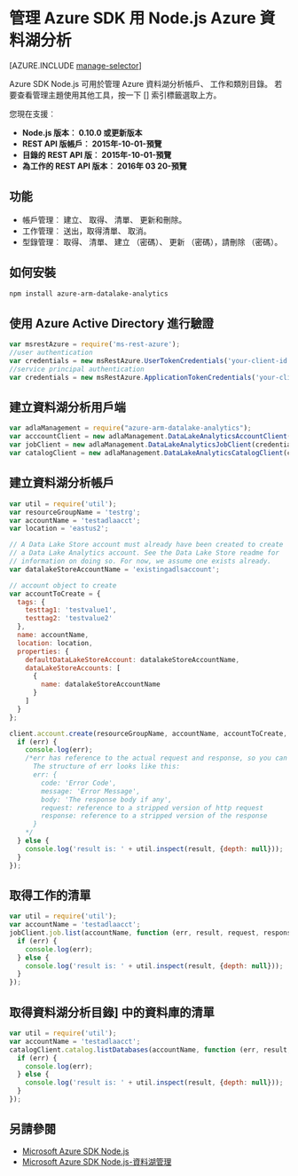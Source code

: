 <properties
   pageTitle="管理 Azure 資料湖分析 Azure SDK 用 Node.js |Azure"
   description="瞭解如何管理資料湖分析帳戶、 資料來源、 工作和 Azure SDK 用 Node.js 的使用者"
   services="data-lake-analytics"
   documentationCenter=""
   authors="edmacauley"
   manager="jhubbard"
   editor="cgronlun"/>

<tags
   ms.service="data-lake-analytics"
   ms.devlang="na"
   ms.topic="get-started-article"
   ms.tgt_pltfrm="na"
   ms.workload="big-data"
   ms.date="05/16/2016"
   ms.author="edmaca"/>

# <a name="manage-azure-data-lake-analytics-using-azure-sdk-for-nodejs"></a>管理 Azure SDK 用 Node.js Azure 資料湖分析


[AZURE.INCLUDE [manage-selector](../../includes/data-lake-analytics-selector-manage.md)]

Azure SDK Node.js 可用於管理 Azure 資料湖分析帳戶、 工作和類別目錄。 若要查看管理主題使用其他工具，按一下 [] 索引標籤選取上方。

您現在支援︰

  *  **Node.js 版本︰ 0.10.0 或更新版本**
  *  **REST API 版帳戶︰ 2015年-10-01-預覽**
  *  **目錄的 REST API 版︰ 2015年-10-01-預覽**
  *  **為工作的 REST API 版本︰ 2016年 03 20-預覽**

## <a name="features"></a>功能

- 帳戶管理︰ 建立、 取得、 清單、 更新和刪除。
- 工作管理︰ 送出，取得清單、 取消。
- 型錄管理︰ 取得、 清單、 建立 （密碼）、 更新 （密碼），請刪除 （密碼）。

## <a name="how-to-install"></a>如何安裝

```bash
npm install azure-arm-datalake-analytics
```

## <a name="authenticate-using-azure-active-directory"></a>使用 Azure Active Directory 進行驗證

 ```javascript
 var msrestAzure = require('ms-rest-azure');
 //user authentication
 var credentials = new msRestAzure.UserTokenCredentials('your-client-id', 'your-domain', 'your-username', 'your-password', 'your-redirect-uri');
 //service principal authentication
 var credentials = new msRestAzure.ApplicationTokenCredentials('your-client-id', 'your-domain', 'your-secret');
 ```

## <a name="create-the-data-lake-analytics-client"></a>建立資料湖分析用戶端

```javascript
var adlaManagement = require("azure-arm-datalake-analytics");
var acccountClient = new adlaManagement.DataLakeAnalyticsAccountClient(credentials, 'your-subscription-id');
var jobClient = new adlaManagement.DataLakeAnalyticsJobClient(credentials, 'azuredatalakeanalytics.net');
var catalogClient = new adlaManagement.DataLakeAnalyticsCatalogClient(credentials, 'azuredatalakeanalytics.net');
```

## <a name="create-a-data-lake-analytics-account"></a>建立資料湖分析帳戶

```javascript
var util = require('util');
var resourceGroupName = 'testrg';
var accountName = 'testadlaacct';
var location = 'eastus2';

// A Data Lake Store account must already have been created to create
// a Data Lake Analytics account. See the Data Lake Store readme for
// information on doing so. For now, we assume one exists already.
var datalakeStoreAccountName = 'existingadlsaccount';

// account object to create
var accountToCreate = {
  tags: {
    testtag1: 'testvalue1',
    testtag2: 'testvalue2'
  },
  name: accountName,
  location: location,
  properties: {
    defaultDataLakeStoreAccount: datalakeStoreAccountName,
    dataLakeStoreAccounts: [
      {
        name: datalakeStoreAccountName
      }
    ]
  }
};

client.account.create(resourceGroupName, accountName, accountToCreate, function (err, result, request, response) {
  if (err) {
    console.log(err);
    /*err has reference to the actual request and response, so you can see what was sent and received on the wire.
      The structure of err looks like this:
      err: {
        code: 'Error Code',
        message: 'Error Message',
        body: 'The response body if any',
        request: reference to a stripped version of http request
        response: reference to a stripped version of the response
      }
    */
  } else {
    console.log('result is: ' + util.inspect(result, {depth: null}));
  }
});
```

## <a name="get-a-list-of-jobs"></a>取得工作的清單

```javascript
var util = require('util');
var accountName = 'testadlaacct';
jobClient.job.list(accountName, function (err, result, request, response) {
  if (err) {
    console.log(err);
  } else {
    console.log('result is: ' + util.inspect(result, {depth: null}));
  }
});
```

## <a name="get-a-list-of-databases-in-the-data-lake-analytics-catalog"></a>取得資料湖分析目錄] 中的資料庫的清單
```javascript
var util = require('util');
var accountName = 'testadlaacct';
catalogClient.catalog.listDatabases(accountName, function (err, result, request, response) {
  if (err) {
    console.log(err);
  } else {
    console.log('result is: ' + util.inspect(result, {depth: null}));
  }
});
```

## <a name="see-also"></a>另請參閱

- [Microsoft Azure SDK Node.js](https://github.com/azure/azure-sdk-for-node)
- [Microsoft Azure SDK Node.js-資料湖管理](https://github.com/Azure/azure-sdk-for-node/tree/autorest/lib/services/dataLake.Store)
